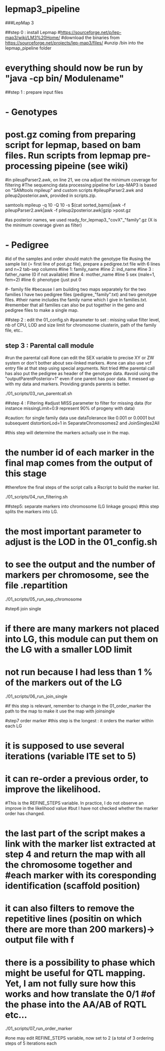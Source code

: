 # lepmap3_pipeline
###LepMap 3

##step 0 : install Lepmap
#https://sourceforge.net/p/lep-map3/wiki/LM3%20Home/
#download the binaries from https://sourceforge.net/projects/lep-map3/files/ 
#unzip /bin into the lepmap_pipeline folder
# everything should now be run by "java -cp bin/ Modulename"

##step 1 : prepare input files
# - Genotypes
# post.gz coming from preparing script for lepmap, based on bam files. Run scripts from lepmap pre-processing pipeine (see wiki)
#in pileupParser2.awk, on line 21, we cna adjust the minimum coverage for filtering
#The sequencing data processing pipeline for Lep-MAP3 is based on "SAMtools mpileup" and custom scripts
#pileupParser2.awk and pileup2posterior.awk, provided in scripts.zip. 

samtools mpileup -q 10 -Q 10 -s $(cat sorted_bams)|awk -f pileupParser2.awk|awk -f pileup2posterior.awk|gzip >post.gz

#as posterior names, we used ready_for_lepmap3_"covX"_"family".gz (X is the minimum coverage given as filter)


# - Pedigree 
#id of the samples and order should match the genotype file
#using the sample list (= first line of post.gz file), prepare a pedigree.txt file with 6 lines and n+2 tab-sep columns
#line 1: family_name
#line 2: ind_name
#line 3 : father_name (0 if not available)
#line 4: mother_name 
#line 5 sex (male=1, fem=2)
#line 6: phenotype (just put 0

#- family file
#because I am building two maps separately for the two families I have two pedigree files (pedigree_"family".txt) and two genotype files.
#their name includes the family name which I give in families.txt.
#remember that all families can also be put together in the geno and pedigree files to make a single map.

##step 2 : edit the 01_config.sh
#parameter to set : missing value filter level, nb of CPU, LOD and size limit for chromosome clusterin, path of the family file, etc..


## step 3 : Parental call module
#run the parental call 
#one can edit the SEX variable to precise XY or ZW system or don't bother about sex-linked markers.
#one can also use vcf entry file at that step using special arguments. Not tried
#the parental call has also put the pedigree as header of the genotype data.
#avoid using the "outputParentPosterior=1" even if one parent has poor data. It messed up with my data and markers. Providing grands parents is better.

./01_scripts/03_run_parentcall.sh


##step 4 : Filtering 
#adjust MISS parameter to filter for missing data (for instance missingLimit=0.9 represent 90% of progeny with data)

#caution: for single family data use dataTolerance like 0.001 or 0.0001 but subsequent distortionLod=1 in SeparateChromosomes2 and JoinSingles2All

#this step will determine the markers actually use in the map.
# the number id of each marker in the final map comes from the output of this stage
#therefore the final steps of the script calls a Rscript to build the marker list.

./01_scripts/04_run_filtering.sh

##step5: separate markers into chromosome (LG linkage groups)
#this step splits the markers into LG.
# the most important parameter to adjust is the LOD in the 01_config.sh
# to see the output and the number of markers per chromosome, see the file .repartition

./01_scripts/05_run_sep_chromosome

#step6 join single 
# if there are many markers not placed into LG, this module can put them on the LG with a smaller LOD limit
# not run because I had less than 1 % of the markers out of the LG
./01_scripts/06_run_join_single

#if this step is relevant, remember to change in the 01_order_marker the path to the map to make it use the map with joinsingle

#step7 order marker
#this step is the longest : it orders the marker within each LG
# it is supposed to use several iterations (variable ITE set to 5)
# it can re-order a previous order, to improve the likelihood. 
#This is the REFINE_STEPS variable. In practice, I do not observe an improve in the likelihood value 
#but I have not checked whether the marker order has changed.

# the last part of the script makes a link with the marker list extracted at step 4 and return the map with all the chromosome together  and #each marker with its coresponding identification (scaffold position)

# it can also filters to remove the repetitive lines (positin on which there are more than 200 markers)-> output file with f

# there is a possibility to phase which might be useful for QTL mapping. Yet, I am not fully sure how this works and how translate the 0/1 #of the phase into the AA/AB of RQTL etc...

./01_scripts/07_run_order_marker

#one may edit REFINE_STEPS variable, now set to 2 (a total of 3 ordering steps of 5 iterations each

